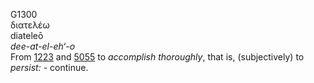<body>
  <p>G1300<br>  διατελέω  <br> diateleō  <br><i>dee-at-el-eh‘-o </i><br>From <a href="g1223.htm">1223</a> and <a href="g5055.htm">5055</a>  to <i>accomplish</i> <i>thoroughly</i>, that is, (subjectively) to <i>persist:</i> - continue.<br></p>
 </body>